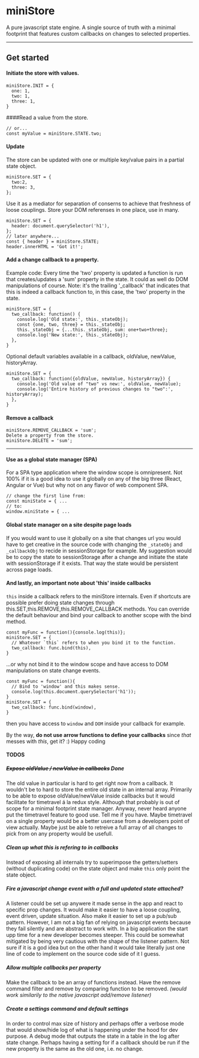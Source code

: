 # miniStore

A pure javascript state engine. A single source of truth with a minimal footprint that features custom callbacks on changes to selected properties.

---

## Get started

#### Initiate the store with values.

```
miniStore.INIT = {
  one: 1,
  two: 1,
  three: 1,
}
```

####Read a value from the store.

```const { one } = miniStore.STATE;
// or...
const myValue = miniStore.STATE.two;
```

#### Update

The store can be updated with one or multiple key/value pairs in a partial state object.

```
miniStore.SET = {
  two:2,
  three: 3,
};
```

Use it as a mediator for separation of conserns to achieve that freshness of loose couplings. Store your DOM referenses in one place, use in many.

```
miniStore.SET = {
  header: document.querySelector('h1'),
};
// later anywhere...
const { header } = miniStore.STATE;
header.innerHTML = 'Got it!';
```

#### Add a change callback to a property.

Example code: Every time the 'two' property is updated a function is run that creates/updates a 'sum' property in the state. It could as well do DOM manipulations of course. Note: it's the trailing '\_callback' that indicates that this is indeed a callback function to, in this case, the 'two' property in the state.

```
miniStore.SET = {
  two_callback: function() {
    console.log('Old state:', this._stateObj);
    const {one, two, three} = this._stateObj;
    this._stateObj = {...this._stateObj, sum: one+two+three};
    console.log('New state:', this._stateObj);
  },
}
```

Optional default variables available in a callback, oldValue, newValue, historyArray.

```
miniStore.SET = {
  two_callback: function({oldValue, newValue, historyArray}) {
    console.log('Old value of "two" vs new:', oldValue, newValue);
    console.log('Entire history of previous changes to "two":', historyArray);
  },
}
```

#### Remove a callback

```
miniStore.REMOVE_CALLBACK = 'sum';
Delete a property from the store.
miniStore.DELETE = 'sum';
```

---

#### Use as a global state manager (SPA)

For a SPA type application where the window scope is omnipresent. Not 100% if it is a good idea to use it globally on any of the big three (React, Angular or Vue) but why not on any flavor of web component SPA.

```
// change the first line from:
const miniState = { ...
// to:
window.miniState = { ...
```

#### Global state manager on a site despite page loads

If you would want to use it globally on a site that changes url you would have to get creative in the source code with changing the `_stateObj` and `_callbackObj` to recide in sessionStorage for example. My suggestion would be to copy the state to sessionStorage after a change and initiate the state with sessionStorage if it exists. That way the state would be persistent across page loads.

#### And lastly, an important note about 'this' inside callbacks

`this` inside a callback refers to the miniStore internals. Even if shortcuts are possible prefer doing state changes through this.SET,this.REMOVE,this.REMOVE_CALLBACK methods. You can override the default behaviour and bind your callback to another scope with the bind method.

```
const myFunc = function(){console.log(this)};
miniStore.SET = {
  // Whatever `this` refers to when you bind it to the function.
  two_callback: func.bind(this),
}
```

...or why not bind it to the window scope and have access to DOM manipulations on state change events.

```
const myFunc = function(){
  // Bind to 'window' and this makes sense.
  console.log(this.document.querySelector('h1'));
}
miniStore.SET = {
  two_callback: func.bind(window),
}
```

then you have access to `window` and `DOM` inside your callback for example.

By the way, **do not use arrow functions to define your callbacks** since _that_ messes with _this_, get it? :) Happy coding

#### TODOS

##### ~~Expose oldValue / newValue in callbacks~~ Done

The old value in particular is hard to get right now from a callback. It wouldn't be to hard to store the entire old state in an internal array. Primarily to be able to expose oldValue/newValue inside callbacks but it would facilitate for timetravel á la redux style. Although that probably is out of scope for a minimal footprint state manager. Anyway, never heard anyone put the timetravel feature to good use. Tell me if you have. Maybe timetravel on a single property would be a better usercase from a developers point of view actually. Maybe just be able to retreive a full array of all changes to pick from on any property would be usefull.

##### Clean up what this is refering to in callbacks

Instead of exposing all internals try to superimpose the getters/setters (without duplicating code) on the state object and make `this` only point the state object.

##### Fire a javascript change event with a full and updated state attached?

A listener could be set up anywere it made sense in the app and react to specific prop changes. It would make it easier to have a loose coupling, event driven, update situation. Also make it easier to set up a pub/sub pattern. However, I am not a big fan of relying on javascript events because they fail silently and are abstract to work with. In a big application the start upp time for a new developer becomes steeper. This could be somewhat mitigated by being very cautious with the shape of the listener pattern. Not sure if it is a god idea but on the other hand it would take literally just one line of code to implement on the source code side of it I guess.

##### Allow multiple callbacks per property

Make the callback to be an array of functions instead. Have the remove command filter and remove by comparing function to be removed. _(would work similarily to the native javascript add/remove listener)_

##### Create a settings command and default settings

In order to control max size of history and perhaps offer a verbose mode that would show/hide log of what is happening under the hood for dev purpose. A debug mode that outputs the state in a table in the log after state change. Perhaps having a setting for if a callback should be run if the new property is the same as the old one, i.e. no change.
